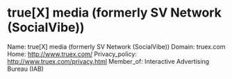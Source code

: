 
# true[X] media (formerly SV Network (SocialVibe))

Name: true[X] media (formerly SV Network (SocialVibe))
Domain: truex.com
Home: http://www.truex.com/
Privacy_policy: http://www.truex.com/privacy.html
Member_of: Interactive Advertising Bureau (IAB)
